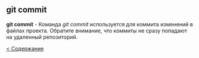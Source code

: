 ## git commit

**git commit** - Команда *git commit* используется для коммита изменений в файлах проекта. Обратите внимание, что коммиты не сразу попадают на удаленный репозиторий.

[< Содержание](./readme.md)